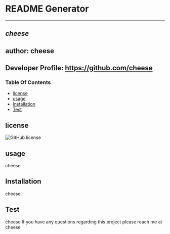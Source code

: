 
# README Generator
------------------------
_cheese_
--------------------------------
## author: cheese
## Developer Profile: https://github.com/cheese

### Table Of Contents
* [license](#license)
* [usage](#usage)
* [Installation](#Installation)
* [Test](#Test)


## license
![GitHub license](https://img.shields.io/badge/license-MIT-blue.svg)


## usage
cheese
## Installation
cheese
## Test
cheese
If you have any questions regarding this project please reach me at cheese
    